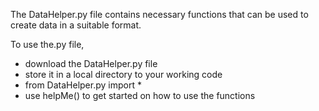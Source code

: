 The DataHelper.py file contains necessary functions that can be used to create data in a suitable format.

To use the.py file, 
- download the DataHelper.py file
- store it in a local directory to your working code
- from DataHelper.py import *
- use helpMe() to get started on how to use the functions
